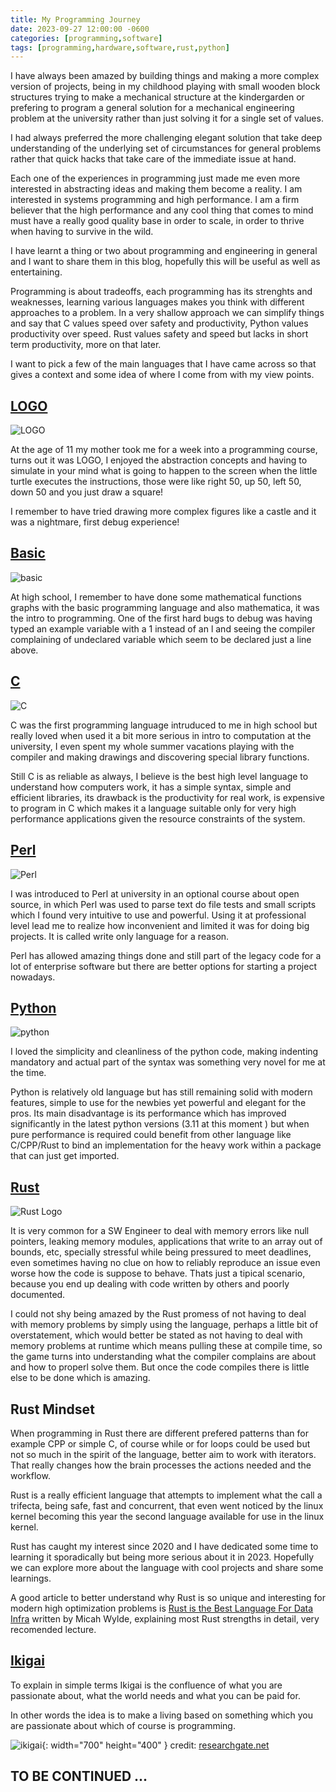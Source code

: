 ```yaml
---
title: My Programming Journey
date: 2023-09-27 12:00:00 -0600
categories: [programming,software]
tags: [programming,hardware,software,rust,python]
---
```


I have always been amazed by building things and making a more complex version of projects, being in my childhood  playing with small wooden block structures trying to make a mechanical structure at the kindergarden or prefering to program a general solution for a mechanical engineering problem at the university rather than just solving it for a single set of values. 

I had always preferred the more challenging elegant solution that take deep understanding of the underlying set of circumstances for general problems rather that quick hacks that take care of the immediate issue at hand.

Each one of the experiences in programming just made me even more interested in abstracting ideas and making them become a reality.
I am interested in systems programming and high performance. I am a firm believer that the high performance and any cool thing that comes to mind must have a really good quality base in order to scale, in order to thrive when having to survive in the wild.

I have learnt a thing or two about programming and engineering in general and I want to share them in this blog, hopefully this will be useful as well as entertaining.

Programming is about tradeoffs, each programming has its strenghts and weaknesses, learning various languages makes you think with different approaches to a problem. In a very shallow approach we can simplify things and say that C values speed over safety and productivity, Python values productivity over speed. Rust values safety and speed but lacks in short term productivity, more on that later.

I want to pick a few of the main languages that I have came across so that gives a context and some idea of where I come from with my view points.

## [LOGO](https://en.wikipedia.org/wiki/Logo_(programming_language))

![LOGO](https://upload.wikimedia.org/wikipedia/commons/thumb/0/09/KochTurtleAnim.gif/300px-KochTurtleAnim.gif)

At the age of 11 my mother took me for a week into a programming course, turns out it was LOGO, I enjoyed the abstraction concepts and having to simulate in your mind what is going to happen to the screen when the little turtle executes the instructions, those were like right 50, up 50, left 50, down 50 and you just draw a square!

I remember to have tried drawing more complex figures like a castle and it was a nightmare, first debug experience!


## [Basic](https://en.wikipedia.org/wiki/BASIC)

![basic](https://upload.wikimedia.org/wikipedia/commons/thumb/7/7b/AtariBASIC.png/300px-AtariBASIC.png)

At high school, I remember to have done some mathematical functions graphs with the basic programming language and also mathematica, it was the intro to programming. One of the first hard bugs to debug was having typed an example variable with a 1 instead of an l and seeing the compiler complaining of undeclared variable which seem to be declared just a line above.

## [C](https://en.wikipedia.org/wiki/C_(programming_language))
![C](https://upload.wikimedia.org/wikipedia/commons/thumb/0/0e/The_C_Programming_Language%2C_First_Edition_Cover.svg/171px-The_C_Programming_Language%2C_First_Edition_Cover.svg.png)

C was the first programming language intruduced to me in high school but really loved when used it a bit more serious in intro to computation at the university, I even spent my whole summer vacations playing with the compiler and making drawings and discovering special library functions.

Still C is as reliable as always, I believe is the best high level language to understand how computers work, it has a simple syntax, simple and efficient libraries, its drawback is the productivity for real work, is expensive to program in C which makes it a language suitable only for very high performance applications given the resource constraints of the system. 

## [Perl](https://en.wikipedia.org/wiki/Python_(programming_language))

![Perl](https://upload.wikimedia.org/wikipedia/en/0/00/Perl-camel-small.png)

I was introduced to Perl at university in an optional course about open source, in which Perl was used to parse text do file tests and small scripts which I found very intuitive to use and powerful. Using it at professional level lead me to realize how inconvenient and limited it was for doing big projects. It is called write only language for a reason.

Perl has allowed amazing things done and still part of the legacy code for a lot of enterprise software but there are better options for starting a project nowadays.

## [Python](https://en.wikipedia.org/wiki/Python_(programming_language))

![python](https://upload.wikimedia.org/wikipedia/commons/c/c3/Python-logo-notext.svg)

I loved the simplicity and cleanliness of the python code, making indenting mandatory and actual part of the syntax was something very novel for me at the time.

Python is relatively old language but has still remaining solid with modern features, simple to use for the newbies yet powerful and elegant for the pros. Its main disadvantage is its performance which has improved significantly in the latest python versions (3.11 at this moment ) but when pure performance is required could benefit from other language like C/CPP/Rust to bind an implementation for the heavy work within a package that can just get imported.

## [Rust](https://www.rust-lang.org/)

![Rust Logo](https://upload.wikimedia.org/wikipedia/commons/d/d5/Rust_programming_language_black_logo.svg)

It is very common for a SW Engineer to deal with memory errors like null pointers, leaking memory modules, applications that write to an array out of bounds, etc, specially stressful while being pressured to meet deadlines, even sometimes having no clue on how to reliably reproduce an issue even worse how the code is suppose to behave. Thats just a tipical scenario, because you end up dealing with code written by others and poorly documented. 

I could not shy being amazed by the Rust promess of not having to deal with memory problems by simply using the language, perhaps a little bit of overstatement, which would better be stated as not having to deal with memory problems at runtime which means pulling these at compile time, so the game turns into understanding what the compiler complains are about and how to properl solve them. But once the code compiles there is little else to be done which is amazing.


## Rust Mindset  

When programming in Rust there are different prefered patterns than for example CPP or simple C, of course while or for loops could be used but not so much in the spirit of the language, better aim to work with iterators. That really changes how the brain processes the actions needed and the workflow.

Rust is a really efficient language that attempts to implement what the call a trifecta, being safe, fast and concurrent, that even went noticed by the linux kernel becoming this year the second language available for use in the linux kernel.

Rust has caught my interest since 2020 and I have dedicated some time to learning it sporadically but being more serious about it in 2023. Hopefully we can explore more about the language with cool projects and share some learnings.

A good article to better understand why Rust is so unique and interesting for modern high optimization problems is [Rust is the Best Language For Data Infra](https://www.arroyo.dev/blog/rust-for-data-infra) written by  Micah Wylde, explaining most Rust strengths in detail, very recomended lecture.

## [Ikigai](https://medium.com/@marenkate/ikigai-and-the-four-ps-how-to-get-paid-enjoy-your-work-solve-problems-and-find-purpose-8c9dc615648f)

To explain in simple terms Ikigai is the confluence of what you are passionate about, what the world needs and what you can be paid for.

In other words the idea is to make a living based on something which you are passionate about which of course is programming.

![ikigai](https://www.researchgate.net/profile/Daphna-Arbell-Kehila-2/publication/331982903/figure/fig3/AS:740356199038990@1553526081990/IKIGAI-A-Japanese-concept-meaning-A-Reason-for-Living-This-figure.jpg){: width="700" height="400" }
credit: [researchgate.net](https://www.researchgate.net/figure/IKIGAI-A-Japanese-concept-meaning-A-Reason-for-Living-This-figure_fig3_331982903)


## TO BE CONTINUED ...
